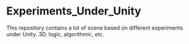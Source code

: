 # Experiments_Under_Unity
This repository contains a lot of scene based on different experiments under Unity. 3D, logic, algorithmic, etc.
